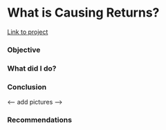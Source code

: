 <h1> What is Causing Returns? </h1>
<a href> Link to project </a>

<h3> Objective </h3>


<h3> What did I do? </h3>


<h3> Conclusion </h3>

<-- add pictures -->


<h3> Recommendations </h3>

